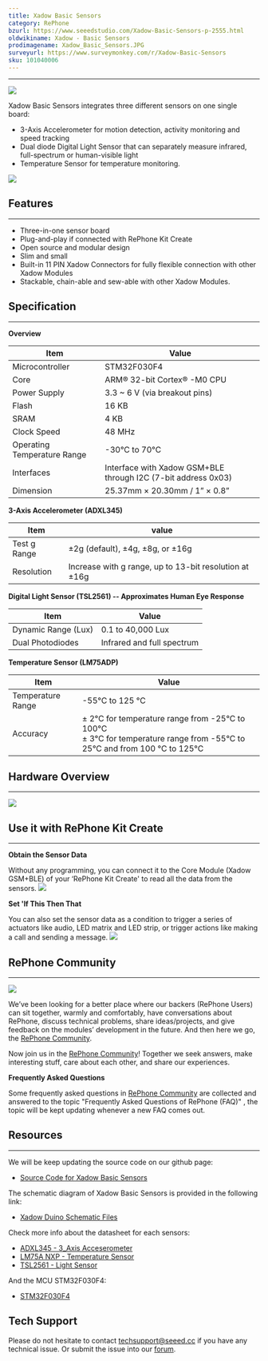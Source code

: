 ```yaml
---
title: Xadow Basic Sensors
category: RePhone
bzurl: https://www.seeedstudio.com/Xadow-Basic-Sensors-p-2555.html
oldwikiname: Xadow - Basic Sensors
prodimagename: Xadow_Basic_Sensors.JPG
surveyurl: https://www.surveymonkey.com/r/Xadow-Basic-Sensors
sku: 101040006
---
```


---
![](https://github.com/SeeedDocument/Xadow_Basic_Sensors/raw/master/images/Xadow_Basic_Sensors.JPG)

Xadow Basic Sensors integrates three different sensors on one single board:
- 3-Axis Accelerometer for motion detection, activity monitoring and speed tracking
- Dual diode Digital Light Sensor that can separately measure infrared, full-spectrum or human-visible light
- Temperature Sensor for temperature monitoring.

[![](https://github.com/SeeedDocument/Xadow_Basic_Sensors/raw/master/images/300px-Get_One_Now_Banner.png)](https://www.seeedstudio.com/Xadow-Basic-Sensors-p-2555.html)

## Features
---
- Three-in-one sensor board
- Plug-and-play if connected with RePhone Kit Create
- Open source and modular design
- Slim and small
- Built-in 11 PIN Xadow Connectors for fully flexible connection with other Xadow Modules
- Stackable, chain-able and sew-able with other Xadow Modules.

## Specification
---
**Overview**

|Item|Value|
|---|---|
|Microcontroller	|STM32F030F4
|Core|	ARM® 32-bit Cortex® -M0 CPU
|Power Supply|	3.3 ~ 6 V (via breakout pins)
|Flash	|16 KB
|SRAM|	4 KB
|Clock Speed|	48 MHz
|Operating Temperature Range	|-30°C to 70°C
|Interfaces|	Interface with Xadow GSM+BLE through I2C (7-bit address 0x03)
|Dimension	|25.37mm × 20.30mm / 1” × 0.8”

**3-Axis Accelerometer (ADXL345)**

|Item|value|
|---|---|
|Test g Range|	±2g (default), ±4g, ±8g, or ±16g
|Resolution|	Increase with g range, up to 13-bit resolution at ±16g

**Digital Light Sensor (TSL2561) -- Approximates Human Eye Response**

|Item|Value|
|---|---|
|Dynamic Range (Lux)|	0.1 to 40,000 Lux
|Dual Photodiodes	|Infrared and full spectrum

**Temperature Sensor (LM75ADP)**

|Item|Value|
|---|---|
|Temperature Range|	-55°C to 125 °C
|Accuracy	|± 2°C for temperature range from -25°C to 100°C<br>± 3°C for temperature range from -55°C to 25°C and from 100 °C to 125°C|

## Hardware Overview
---
![](https://github.com/SeeedDocument/Xadow_Basic_Sensors/raw/master/images/Xadow_Basic_Sensors.png)

## Use it with RePhone Kit Create
---
**Obtain the Sensor Data**

Without any programming, you can connect it to the Core Module (Xadow GSM+BLE) of your ‘RePhone Kit Create' to read all the data from the sensors.
![](https://github.com/SeeedDocument/Xadow_Basic_Sensors/raw/master/images/Xadow_Basic_Sensors_Sensor_Value.png)

**Set 'If This Then That**

You can also set the sensor data as a condition to trigger a series of actuators like audio, LED matrix and LED strip, or trigger actions like making a call and sending a message.
![](https://github.com/SeeedDocument/Xadow_Basic_Sensors/raw/master/images/Xadow_Basic_Sensors_Set_Sensor_Condition.png)

## RePhone Community
---
[![](https://github.com/SeeedDocument/Xadow_Basic_Sensors/raw/master/images/300px-RePhone_Community-2.png)](http://www.seeed.cc/discover.html?t=RePhone)

We’ve been looking for a better place where our backers (RePhone Users) can sit together, warmly and comfortably, have conversations about RePhone, discuss technical problems, share ideas/projects, and give feedback on the modules’ development in the future. And then here we go, the [RePhone Community](http://www.seeed.cc/discover.html?t=RePhone).

Now join us in the [RePhone Community](http://www.seeed.cc/discover.html?t=RePhone)! Together we seek answers, make interesting stuff, care about each other, and share our experiences.

**Frequently Asked Questions**

Some frequently asked questions in [RePhone Community](http://www.seeed.cc/discover.html?t=RePhone) are collected and answered to the topic "Frequently Asked Questions of RePhone (FAQ)" , the topic will be kept updating whenever a new FAQ comes out.


## Resources
---
We will be keep updating the source code on our github page:
- [Source Code for Xadow Basic Sensors](https://github.com/WayenWeng/Xadow_Basic_Sensors/)

The schematic diagram of Xadow Basic Sensors is provided in the following link:
- [Xadow Duino Schematic Files](https://github.com/SeeedDocument/Xadow_Basic_Sensors/raw/master/resources/202000745_PCBA%3BXadow%20Basic%20Sensors%20v1.0_schemic%20file.zip)

Check more info about the datasheet for each sensors:
- [ADXL345 - 3_Axis Acceserometer](https://github.com/SeeedDocument/Xadow_Basic_Sensors/raw/master/res/ADXL345-3_Axis_Acceserometer.pdf)
- [LM75A NXP - Temperature Sensor](https://github.com/SeeedDocument/Xadow_Basic_Sensors/raw/master/res/LM75A_NXP-Temperature_Sensor_.pdf)
- [TSL2561 - Light Sensor](https://github.com/SeeedDocument/Xadow_Basic_Sensors/raw/master/res/TSL2561-Light_Sensor_.pdf)

And the MCU STM32F030F4:
- [STM32F030F4](https://github.com/SeeedDocument/Xadow_Basic_Sensors/raw/master/res/STM32F030F4.pdf)

## Tech Support
Please do not hesitate to contact [techsupport@seeed.cc](techsupport@seeed.cc) if you have any technical issue. Or submit the issue into our [forum](http://forum.seeedstudio.com/). 